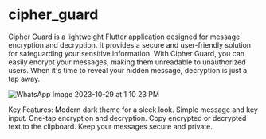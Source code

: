 # cipher_guard

Cipher Guard is a lightweight Flutter application designed for message encryption and decryption. It provides a secure and user-friendly solution for safeguarding your sensitive information. With Cipher Guard, you can easily encrypt your messages, making them unreadable to unauthorized users. When it's time to reveal your hidden message, decryption is just a tap away.

![WhatsApp Image 2023-10-29 at 1 10 23 PM](https://github.com/ben-blance/cipher_guard/assets/147723363/68afcf0b-1c78-4631-99a4-7c6f9216395d)


Key Features:
Modern dark theme for a sleek look.
Simple message and key input.
One-tap encryption and decryption.
Copy encrypted or decrypted text to the clipboard.
Keep your messages secure and private.
